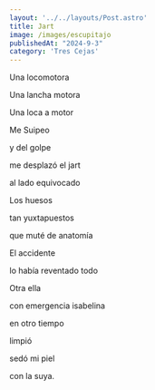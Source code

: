 ```yaml
---
layout: '../../layouts/Post.astro'
title: Jart
image: /images/escupitajo
publishedAt: "2024-9-3"
category: 'Tres Cejas'
---
```


Una locomotora

Una lancha motora

Una loca a motor

Me Suipeo

y del golpe

me desplazó el jart

al lado equivocado

Los huesos

tan yuxtapuestos

que muté de anatomía

El accidente

lo había reventado todo

Otra ella

con emergencia isabelina

en otro tiempo

limpió

sedó mi piel

con la suya.